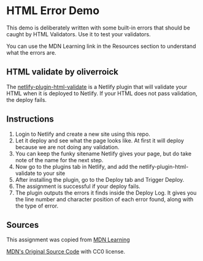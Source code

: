 # HTML Error Demo

This demo is deliberately written with some built-in errors that should be caught by HTML Validators. Use it to test your validators. 

You can use the MDN Learning link in the Resources section to understand what the errors are.

## HTML validate by oliverroick

The [netlify-plugin-html-validate](https://github.com/oliverroick/netlify-plugin-html-validate#readme) is a Netlify plugin that will validate your HTML when it is deployed to Netlify. If your HTML does not pass validation, the deploy fails.

## Instructions

1. Login to Netlify and create a new site using this repo.
1. Let it deploy and see what the page looks like. At first it will deploy because we are not doing any validation.
1. You can keep the funky sitename Netlify gives your page, but do take note of the name for the next step.
1. Now go to the plugins tab in Netlify, and add the netlify-plugin-html-validate to your site
1. After installing the plugin, go to the Deploy tab and Trigger Deploy.
1. The assignment is successful if your deploy fails.
1. The plugin outputs the errors it finds inside the Deploy Log. It gives you the line number and character position of each error found, along with the type of error.



## Sources

This assignment was copied from [MDN Learning](https://developer.mozilla.org/en-US/docs/Learn/HTML/Introduction_to_HTML/Debugging_HTML)

[MDN's Original Source Code](https://github.com/mdn/learning-area/blob/main/html/introduction-to-html/debugging-html/debug-example.html) with CC0 license.
